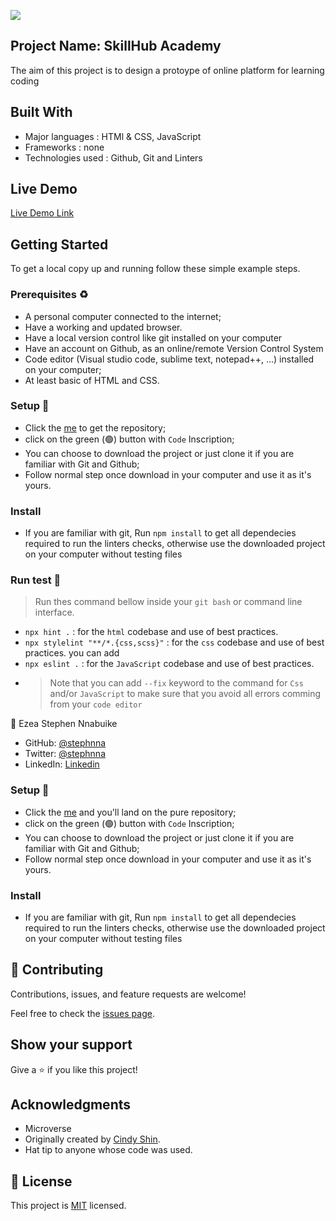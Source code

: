 ![](https://img.shields.io/badge/Microverse-blueviolet)

## Project Name: SkillHub Academy

The aim of this project is to design a protoype of online platform for learning coding


## Built With
- Major languages : HTMl & CSS, JavaScript
- Frameworks : none
- Technologies used : Github, Git and Linters

## Live Demo 

[Live Demo Link](https://stephnna.github.io/skillhub-academy/)

## Getting Started

To get a local copy up and running follow these simple example steps.

### Prerequisites ♻️
- A personal computer connected to the internet;
- Have a working and updated browser.
- Have a local version control like git installed on your computer
- Have an account on Github, as an online/remote Version Control System
- Code editor (Visual studio code, sublime text, notepad++, ...) installed on your computer;
- At least basic of HTML and CSS.

### Setup 🎰
-  Click the [me](https://github.com/stephnna/skillhub-academy) to get the repository;
-  click on the green (🟢) button with `Code` Inscription;
-  You can choose to download the project or just clone it if you are familiar with Git and Github;
-  Follow normal step once download in your computer and use it as it's yours.

### Install 
- If you are familiar with git, Run `npm install` to get all dependecies required to run the linters checks, otherwise use the downloaded project on your computer without testing files

### Run test 🧪
> Run thes command bellow inside your `git bash` or command line interface.
- `npx hint .` : for the `html` codebase and use of best practices.
- `npx stylelint "**/*.{css,scss}"` :  for the `css` codebase and use of best practices. you can add 
- `npx eslint .` :  for the `JavaScript` codebase and use of best practices.
-  > Note that you can add `--fix` keyword to the command for `Css` and/or `JavaScript` to make sure that you avoid all errors comming from your `code editor`

👤 Ezea Stephen Nnabuike

- GitHub: [@stephnna](https://github.com/stephnna)
- Twitter: [@stephnna](https://twitter.com/stephnna)
- LinkedIn: [Linkedin](https://www.linkedin.com/in/stephen-nnabuike-ezea-143b97170/)

### Setup 🎰
-  Click the [me]() and you'll land on the pure repository;
-  click on the green (🟢) button with `Code` Inscription;
-  You can choose to download the project or just clone it if you are familiar with Git and Github;
-  Follow normal step once download in your computer and use it as it's yours.

### Install 
- If you are familiar with git, Run `npm install` to get all dependecies required to run the linters checks, otherwise use the downloaded project on your computer without testing files

## 🤝 Contributing

Contributions, issues, and feature requests are welcome!

Feel free to check the [issues page](../../issues/).

## Show your support

Give a ⭐️ if you like this project!

## Acknowledgments
- Microverse
- Originally created by [Cindy Shin](https://www.behance.net/gallery/29845175/CC-Global-Summit-2015).
- Hat tip to anyone whose code was used.

## 📝 License

This project is [MIT](./MIT.md) licensed.
